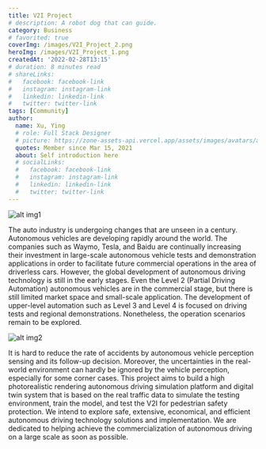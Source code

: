 ```yaml
---
title: V2I Project
# description: A robot dog that can guide.
category: Business
# favorited: true
coverImg: /images/V2I_Project_2.png
heroImg: /images/V2I_Project_1.png
createdAt: '2022-02-28T13:15'
# duration: 8 minutes read
# shareLinks:
#   facebook: facebook-link
#   instagram: instagram-link
#   linkedin: linkedin-link
#   twitter: twitter-link
tags: [Community]
author:
  name: Xu, Ying
  # role: Full Stack Designer
  # picture: https://zone-assets-api.vercel.app/assets/images/avatars/avatar_2.jpg
  quotes: Member since Mar 15, 2021
  about: Self introduction here
  # socialLinks:
  #   facebook: facebook-link
  #   instagram: instagram-link
  #   linkedin: linkedin-link
  #   twitter: twitter-link
---
```


![alt img1](/images/V2I_Project_1.png)

The auto industry is undergoing changes that are unseen in a century. Autonomous vehicles are developing rapidly around the world. The companies such as Waymo, Tesla, and Baidu are continually increasing their investment in large-scale autonomous vehicle tests and demonstration applications in order to facilitate future commercial operations in the area of driverless cars. However, the global development of autonomous driving technology is still in the early stages. Even the Level 2 (Partial Driving Automation) autonomous vehicles are in the commercial stage, but there is still limited market space and small-scale application. The development of upper-level automation such as Level 3 and Level 4 is focused on driving tests and regional demonstrations. Nonetheless, the operation scenarios remain to be explored.


![alt img2](/images/V2I_Project_2.png)

It is hard to reduce the rate of accidents by autonomous vehicle perception sensing and its follow-up decision. Moreover, the uncertainties in the real-world environment can hardly be ignored by the vehicle perception, especially for some corner cases. This project aims to build a high photorealistic rendering autonomous driving simulation platform and digital twin system that is based on the real traffic data to simulate the testing environment, train the model, and test the V2I for pedestrian safety protection. We intend to explore safe, extensive, economical, and efficient autonomous driving technology solutions and implementation. We are dedicated to helping achieve the commercialization of autonomous driving on a large scale as soon as possible.
